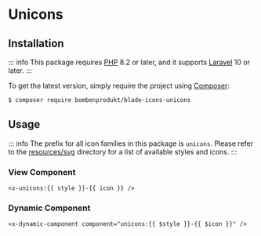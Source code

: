# Unicons

## Installation

::: info
This package requires [PHP](https://www.php.net/) 8.2 or later, and it supports [Laravel](https://laravel.com/) 10 or later.
:::

To get the latest version, simply require the project using [Composer](https://getcomposer.org/):

```bash
$ composer require bombenprodukt/blade-icons-unicons
```

## Usage

::: info
The prefix for all icon families in this package is `unicons`. Please refer to the [resources/svg](https://github.com/faustbrian/blade-icons-unicons/tree/main/resources/svg) directory for a list of available styles and icons.
:::

### View Component

```blade
<x-unicons:{{ style }}-{{ icon }} />
```

### Dynamic Component

```blade
<x-dynamic-component component="unicons:{{ $style }}-{{ $icon }}" />
```
